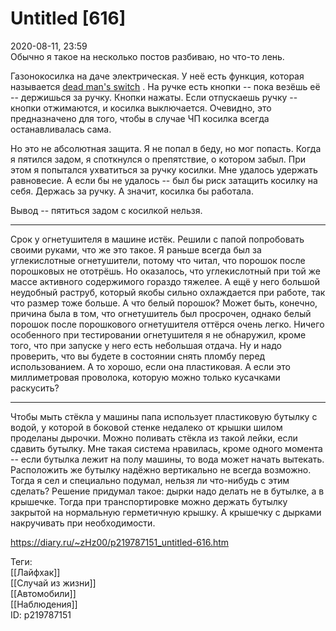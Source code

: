 Untitled [616]
===============

   
 2020-08-11, 23:59   
  Обычно я такое на несколько постов разбиваю, но что-то лень.   
   
 Газонокосилка на даче электрическая. У неё есть функция, которая называется  [dead man's switch](https://ru.wikipedia.org/wiki/%D0%9F%D0%B5%D1%80%D0%B5%D0%BA%D0%BB%D1%8E%D1%87%D0%B0%D1%82%D0%B5%D0%BB%D1%8C_%D0%BC%D0%B5%D1%80%D1%82%D0%B2%D0%B5%D1%86%D0%B0)  . На ручке есть кнопки -- пока везёшь её -- держишься за ручку. Кнопки нажаты. Если отпускаешь ручку -- кнопки отжимаются, и косилка выключается. Очевидно, это предназначено для того, чтобы в случае ЧП косилка всегда останавливалась сама.   
   
 Но это не абсолютная защита. Я не попал в беду, но мог попасть. Когда я пятился задом, я споткнулся о препятствие, о котором забыл. При этом я попытался ухватиться за ручку косилки. Мне удалось удержать равновесие. А если бы не удалось -- был бы риск затащить косилку на себя. Держась за ручку. А значит, косилка бы работала.   
   
 Вывод -- пятиться задом с косилкой нельзя.   
   
 ***   
   
 Срок у огнетушителя в машине истёк. Решили с папой попробовать своими руками, что же это такое. Я раньше всегда был за углекислотные огнетушители, потому что читал, что порошок после порошковых не ототрёшь. Но оказалось, что углекислотный при той же массе активного содержимого гораздо тяжелее. А ещё у него большой неудобный раструб, который якобы сильно охлаждается при работе, так что размер тоже больше. А что белый порошок? Может быть, конечно, причина была в том, что огнетушитель был просрочен, однако белый порошок после порошкового огнетушителя оттёрся очень легко. Ничего особенного при тестировании огнетушителя я не обнаружил, кроме того, что при запуске у него есть небольшая отдача. Ну и надо проверить, что вы будете в состоянии снять пломбу перед использованием. А то хорошо, если она пластиковая. А если это миллиметровая проволока, которую можно только кусачками раскусить?   
   
 ***   
   
 Чтобы мыть стёкла у машины папа использует пластиковую бутылку с водой, у которой в боковой стенке недалеко от крышки шилом проделаны дырочки. Можно поливать стёкла из такой лейки, если сдавить бутылку. Мне такая система нравилась, кроме одного момента -- если бутылка лежит на полу машины, то вода может начать вытекать. Расположить же бутылку надёжно вертикально не всегда возможно. Тогда я сел и специально подумал, нельзя ли что-нибудь с этим сделать? Решение придумал такое: дырки надо делать не в бутылке, а в крышечке. Тогда при транспортировке можно держать бутылку закрытой на нормальную герметичную крышку. А крышечку с дырками накручивать при необходимости.   
    
 <https://diary.ru/~zHz00/p219787151_untitled-616.htm>   
   
 Теги:   
 [[Лайфхак]]   
 [[Случай из жизни]]   
 [[Автомобили]]   
 [[Наблюдения]]   
 ID: p219787151